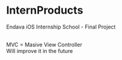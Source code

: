 # InternProducts
Endava iOS Internship School - Final Project <br /> <br />

MVC = Masive View Controller <br />
Will improve it in the future

